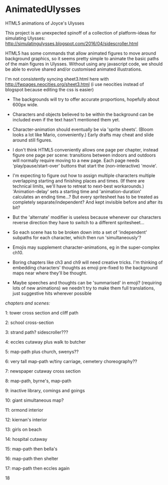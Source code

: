 # AnimatedUlysses
HTML5 animations of Joyce's Ulysses

This project is an unexpected spinoff of a collection of platform-ideas for simulating Ulysses: http://simulatingulysses.blogspot.com/2016/04/sidescroller.html

HTML5 has some commands that allow animated figures to move around background graphics, so it seems pretty simple to animate the basic paths of the main figures in Ulysses. Without using any javascript code, we should be able to evolve shared and/or customised animated illustrations.

I'm not consistently syncing sheet3.html here with http://fwpages.neocities.org/sheet3.html (i use neocities instead of blogspot because editing the css is easier)

- The backgrounds will try to offer accurate proportions, hopefully about 600px wide.

- Characters and objects believed to be within the background can be included even if the text hasn't mentioned them yet.

- Character-animation should eventually be via 'sprite sheets'. (Bloom looks a lot like Mario, conveniently.) Early drafts may cheat and slide around still figures.

- I don't think HTML5 conveniently allows one page per chapter, instead figure one page per scene: transitions between indoors and outdoors will normally require moving to a new page. Each page needs 'play/pause/start-over' buttons that start the (non-interactive) 'movie'.

- I'm expecting to figure out how to assign multiple characters multiple overlapping starting and finishing places and times. (If there are technical limits, we'll have to retreat to next-best workarounds.) 'Animation-delay' sets a starting time and 'animation-duration' calculates an ending time...? But every spritesheet has to be treated as completely separate/independent? And kept invisible before and after its bit?

- But the 'alternate' modifier is useless because whenever our characters reverse direction they have to switch to a different spritesheet...

- So each scene has to be broken down into a set of 'independent' subpaths for each character, which then run 'simultaneously'?

- Emojis may supplement character-animations, eg in the super-complex ch10.

- Boring chapters like ch3 and ch9 will need creative tricks. I'm thinking of embedding characters' thoughts as emoji pre-fixed to the background maps near where they'll be thought.

- Maybe speeches and thoughts can be 'summarised' in emoji? (requiring lots of new animations) we needn't try to make them full translations, just suggestive hits wherever possible


*chapters and scenes:*

1: tower cross section and cliff path

2: school cross-section

3: strand path? sidescroller???

4: eccles cutaway plus walk to butcher

5: map-path plus church, swenys??

6: very tall map-path w/tiny carriage, cemetery choreography??

7: newspaper cutaway cross section

8: map-path, byrne's, map-path

9: inactive library, comings and goings

10: giant simultaneous map?

11: ormond interior

12: kiernan's interior

13: girls on beach

14: hospital cutaway

15: map-path then bella's

16: map-path then shelter

17: map-path then eccles again

18




